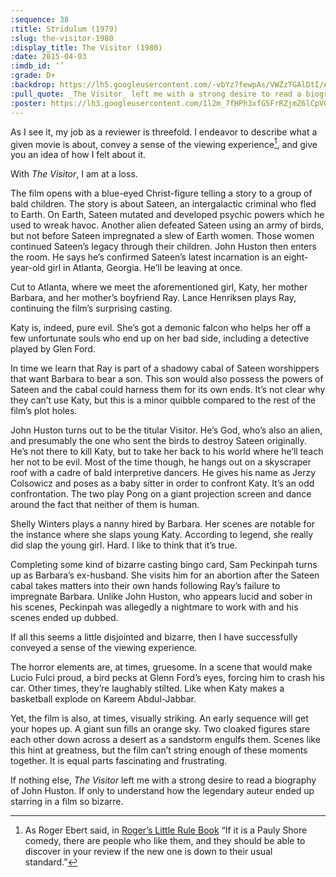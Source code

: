 ```yaml
---
:sequence: 38
:title: Stridulum (1979)
:slug: the-visitor-1980
:display_title: The Visitor (1980)
:date: 2015-04-03
:imdb_id: ‘’
:grade: D+
:backdrop: https://lh5.googleusercontent.com/-vbYz7fewpAs/VWZzTGAlDtI/AAAAAAAACn0/zB0TpzOhFYw/w1000-rj/the-visitor-1980.jpg
:pull_quote: _The Visitor_ left me with a strong desire to read a biography of John Huston. If only to understand how the legendary auteur ended up starring in a film so bizarre.
:poster: https://lh3.googleusercontent.com/1l2m_7fHPh3xfG5FrRZjmZ6lCpVCwmQbQ3HXGXOZoDPv64r27TQeYK4sL4RWBpPceVqW0uRVXqLW=w290-rj
---
```

As I see it, my job as a reviewer is threefold. I endeavor to describe what a given movie is about, convey a sense of the viewing experience[^1], and give you an idea of how I felt about it.

With _The Visitor_, I am at a loss.

The film opens with a blue-eyed Christ-figure telling a story to a group of bald children. The story is about Sateen, an intergalactic criminal who fled to Earth. On Earth, Sateen mutated and developed psychic powers which he used to wreak havoc. Another alien defeated Sateen using an army of birds, but not before Sateen impregnated a slew of Earth women. Those women continued Sateen’s legacy through their children. John Huston then enters the room. He says he’s confirmed Sateen’s latest incarnation is an eight-year-old girl in Atlanta, Georgia. He’ll be leaving at once.

Cut to Atlanta, where we meet the aforementioned girl, Katy, her mother Barbara, and her mother’s boyfriend Ray. Lance Henriksen plays Ray, continuing the film’s surprising casting.

Katy is, indeed, pure evil. She’s got a demonic falcon who helps her off a few unfortunate souls who end up on her bad side, including a detective played by Glen Ford.

In time we learn that Ray is part of a shadowy cabal of Sateen worshippers that want Barbara to bear a son. This son would also possess the powers of Sateen and the cabal could harness them for its own ends. It’s not clear why they can’t use Katy, but this is a minor quibble compared to the rest of the film’s plot holes.

John Huston turns out to be the titular Visitor. He’s God, who’s also an alien, and presumably the one who sent the birds to destroy Sateen originally. He’s not there to kill Katy, but to take her back to his world where he’ll teach her not to be evil. Most of the time though, he hangs out on a skyscraper roof with a cadre of bald interpretive dancers. He gives his name as Jerzy Colsowicz and poses as a baby sitter in order to confront Katy. It’s an odd confrontation. The two play Pong on a giant projection screen and dance around the fact that neither of them is human.

Shelly Winters plays a nanny hired by Barbara. Her scenes are notable for the instance where she slaps young Katy. According to legend, she really did slap the young girl. Hard. I like to think that it’s true.

Completing some kind of bizarre casting bingo card, Sam Peckinpah turns up as Barbara’s ex-husband. She visits him for an abortion after the Sateen cabal takes matters into their own hands following Ray’s failure to impregnate Barbara. Unlike John Huston, who appears lucid and sober in his scenes, Peckinpah was allegedly a nightmare to work with and his scenes ended up dubbed.

If all this seems a little disjointed and bizarre, then I have successfully conveyed a sense of the viewing experience.

The horror elements are, at times, gruesome. In a scene that would make Lucio Fulci proud, a bird pecks at Glenn Ford’s eyes, forcing him to crash his car. Other times, they’re laughably stilted. Like when Katy makes a basketball explode on Kareem Abdul-Jabbar.

Yet, the film is also, at times, visually striking. An early sequence will get your hopes up. A giant sun fills an orange sky. Two cloaked figures stare each other down across a desert as a sandstorm engulfs them. Scenes like this hint at greatness, but the film can’t string enough of these moments together. It is equal parts fascinating and frustrating.

If nothing else, _The Visitor_ left me with a strong desire to read a biography of John Huston. If only to understand how the legendary auteur ended up starring in a film so bizarre.

[^1]: As Roger Ebert said, in [Roger’s Little Rule Book](http://www.rogerebert.com/rogers-journal/rogers-little-rule-book) “If it is a Pauly Shore comedy, there are people who like them, and they should be able to discover in your review if the new one is down to their usual standard.”
